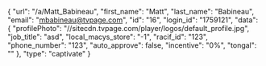 {
    "url": "\/a\/Matt_Babineau",
    "first_name": "Matt",
    "last_name": "Babineau",
    "email": "mbabineau@tvpage.com",
    "id": "16",
    "login_id": "1759121",
    "data": {
        "profilePhoto": "\/\/sitecdn.tvpage.com\/player\/logos\/default_profile.jpg",
        "job_title": "asd",
        "local_macys_store": "-1",
        "racif_id": "123",
        "phone_number": "123",
        "auto_approve": false,
        "incentive": "0%",
        "tongal": ""
    },
    "type": "captivate"
}